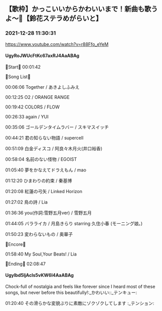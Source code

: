## 【歌枠】かっこいいからかわいいまで！新曲も歌うよ〜🔔【鈴花ステラめがらいと】
### 2021-12-28 11:30:31
https://www.youtube.com/watch?v=r88Ffo_eYeM
#### UgyRoJWUcFtKc67axRJ4AaABAg
🔔Start🔔 00:01:42



🔔Song List🔔

00:06:06 Together / あきよしふみえ

00:12:25 O2 / ORANGE RANGE

00:19:42 COLORS / FLOW

00:26:33 again / YUI

00:35:06 ゴールデンタイムラバー / スキマスイッチ

00:44:21 君の知らない物語 / supercell

00:51:09 白金ディスコ / 阿良々木月火(井口裕香)

00:58:04 名前のない怪物 / EGOIST

01:05:40 夢をかなえてドラえもん / mao

01:12:20 ひまわりの約束 / 秦基博

01:20:08 紅蓮の弓矢 / Linked Horizon

01:27:02 鳥の詩 / Lia

01:36:36 you(作詞:雪野五月ver) / 雪野五月

01:44:05 バラライカ / 月島きらり starring 久住小春 (モーニング娘。)

01:50:23 変わらないもの / 奥華子



🔔Encore🔔

01:58:40 My Soul,Your Beats! / Lia



🔔Ending🔔 02:08:47

#### Ugylbd5ljAcls5vKW6l4AaABAg
Chock-full of nostalgia and feels like forever since I heard most of these songs, but never before this beautifully!:_かわいい::_テンキュー:

01:20:40 その滑らかな変貌ぶりに素敵にゾクゾクしてします :_テンション:

